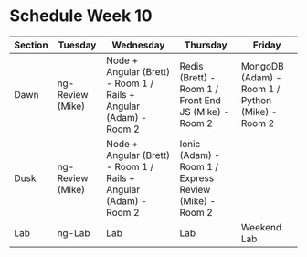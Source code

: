 # Schedule Week 10

| Section |    Tuesday        |        Wednesday                  |     Thursday                                            |                                      Friday                                     |
|---------|-------------------------------------------------------------------------------------------------------|----------------------------------------------------------------------------------------------------------------------|------------------------------------------------------------------------------------|-----------------------------------------------------------------------------------|
| Dawn    | ng-Review (Mike) | Node + Angular (Brett) - Room 1 / Rails + Angular (Adam) - Room 2 |  Redis (Brett) - Room 1 / Front End JS (Mike) - Room 2  | MongoDB (Adam) - Room 1 / Python (Mike) - Room 2 | Autocomplete + Rails + Angular (Mike)   |
| Dusk    | ng-Review (Mike) | Node + Angular (Brett) - Room 1 / Rails + Angular (Adam) - Room 2 |  Ionic (Adam) - Room 1 / Express Review (Mike) - Room 2 |                                                                                            |
| Lab     | ng-Lab           | Lab                             |  Lab                                                    | Weekend Lab                                                                                |
